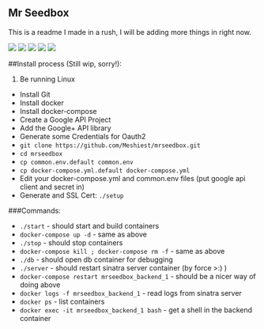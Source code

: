 ## Mr Seedbox

This is a readme I made in a rush, I will be adding more things in right now.

![](http://i.imgur.com/WDeD1Is.png)
![](http://i.imgur.com/tMiGwxQ.png)
![](http://i.imgur.com/jmW8KzM.png)
![](http://i.imgur.com/uWYCPAm.png)
![](http://i.imgur.com/relNlJz.png)

##Install process (Still wip, sorry!):

1. Be running Linux
* Install Git
* Install docker
* Install docker-compose
* Create a Google API Project
* Add the Google+ API library
* Generate some Credentials for Oauth2
* `git clone https://github.com/Meshiest/mrseedbox.git`
* `cd mrseedbox`
* `cp common.env.default common.env`
* `cp docker-compose.yml.default docker-compose.yml`
* Edit your docker-compose.yml and common.env files (put google api client and secret in)
* Generate and SSL Cert: `./setup`

###Commands:

* `./start` - should start and build containers
* `docker-compose up -d` - same as above
* `./stop` - should stop containers
* `docker-compose kill ; docker-compose rm -f` - same as above
* `./db` - should open db container for debugging
* `./server` - should restart sinatra server container (by force >:) )
* `docker-compose restart mrseedbox_backend_1` - should be a nicer way of doing above
* `docker logs -f mrseedbox_backend_1` - read logs from sinatra server
* `docker ps` - list containers
* `docker exec -it mrseedbox_backend_1 bash` - get a shell in the backend container
